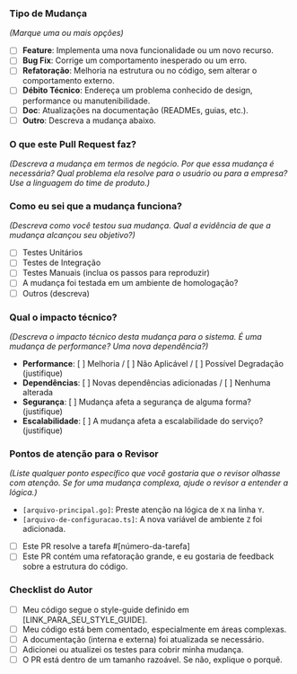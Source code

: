 ### Tipo de Mudança

*(Marque uma ou mais opções)*

-   [ ] **Feature**: Implementa uma nova funcionalidade ou um novo recurso.
-   [ ] **Bug Fix**: Corrige um comportamento inesperado ou um erro.
-   [ ] **Refatoração**: Melhoria na estrutura ou no código, sem alterar o comportamento externo.
-   [ ] **Débito Técnico**: Endereça um problema conhecido de design, performance ou manutenibilidade.
-   [ ] **Doc**: Atualizações na documentação (READMEs, guias, etc.).
-   [ ] **Outro**: Descreva a mudança abaixo.

### O que este Pull Request faz?

*(Descreva a mudança em termos de negócio. Por que essa mudança é necessária? Qual problema ela resolve para o usuário ou para a empresa? Use a linguagem do time de produto.)*

### Como eu sei que a mudança funciona?

*(Descreva como você testou sua mudança. Qual a evidência de que a mudança alcançou seu objetivo?)*

-   [ ] Testes Unitários
-   [ ] Testes de Integração
-   [ ] Testes Manuais (inclua os passos para reproduzir)
-   [ ] A mudança foi testada em um ambiente de homologação?
-   [ ] Outros (descreva)

### Qual o impacto técnico?

*(Descreva o impacto técnico desta mudança para o sistema. É uma mudança de performance? Uma nova dependência?)*

-   **Performance**: [ ] Melhoria / [ ] Não Aplicável / [ ] Possível Degradação (justifique)
-   **Dependências**: [ ] Novas dependências adicionadas / [ ] Nenhuma alterada
-   **Segurança**: [ ] Mudança afeta a segurança de alguma forma? (justifique)
-   **Escalabilidade**: [ ] A mudança afeta a escalabilidade do serviço? (justifique)

### Pontos de atenção para o Revisor

*(Liste qualquer ponto específico que você gostaria que o revisor olhasse com atenção. Se for uma mudança complexa, ajude o revisor a entender a lógica.)*

-   `[arquivo-principal.go]`: Preste atenção na lógica de `X` na linha `Y`.
-   `[arquivo-de-configuracao.ts]`: A nova variável de ambiente `Z` foi adicionada.
-   [ ] Este PR resolve a tarefa #[número-da-tarefa]
-   [ ] Este PR contém uma refatoração grande, e eu gostaria de feedback sobre a estrutura do código.

### Checklist do Autor

-   [ ] Meu código segue o style-guide definido em [LINK_PARA_SEU_STYLE_GUIDE].
-   [ ] Meu código está bem comentado, especialmente em áreas complexas.
-   [ ] A documentação (interna e externa) foi atualizada se necessário.
-   [ ] Adicionei ou atualizei os testes para cobrir minha mudança.
-   [ ] O PR está dentro de um tamanho razoável. Se não, explique o porquê.